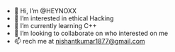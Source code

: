 - 👋 Hi, I’m @HEYNOXX
- 👀 I’m interested in ethical Hacking 
- 🌱 I’m currently learning C++
- 💞️ I’m looking to collaborate on who interested on me
- 📫 rech me at nishantkumar1877@gmail.com

<!---
HEYNOXX/HEYNOXX is a ✨ special ✨ repository because its `README.md` (this file) appears on your GitHub profile.
You can click the Preview link to take a look at your changes.
--->
